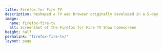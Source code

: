 ```yaml
---
title: Firefox for Fire TV
description: Reshaped a TV web browser originally developed in a 5-day sprint into a native remote-controlled TV app serving up to 8 million users.
image: 
  name: firefox-fire-tv
  alt: Screenshot of the Firefox for Fire TV Show homescreen
height: half
permalink: "firefox-fire-tv/"
layout: page
---
```

